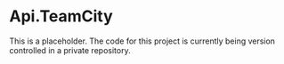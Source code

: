 # Api.TeamCity

This is a placeholder. The code for this project is currently being version controlled in a private repository.
